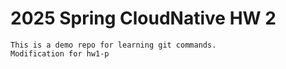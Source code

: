 # 2025 Spring CloudNative HW 2  
    This is a demo repo for learning git commands.
    Modification for hw1-p